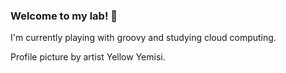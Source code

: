 ### Welcome to my lab! :wave:

I'm currently playing with groovy and studying cloud computing.

Profile picture by artist Yellow Yemisi.
